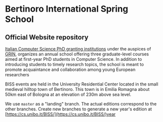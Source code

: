 # Bertinoro International Spring School
## Official Website repository

[Italian Computer Science PhD granting institutions](http://www.disi.unige.it/dottorato/coordinamento/) under the auspices of [GRIN](http://www.grin-informatica.it/), organizes an annual school offering three graduate-level courses aimed at first-year PhD students in Computer Science. 
In addition to introducing students to timely research topics, the school is meant to promote acquaintance and collaboration among young European researchers

BISS events are held in the University Residential Center located in the small medieval hilltop town of Bertinoro. 
This town is in Emilia Romagna about 50km east of Bologna at an elevation of 230m above sea level.

We use `master` as a "landing" branch. The actual editions correspond to the other branches. Create new branches to generate a new year's edition at [https://cs.unibo.it/BISS/](https://cs.unibo.it/BISS/)year
